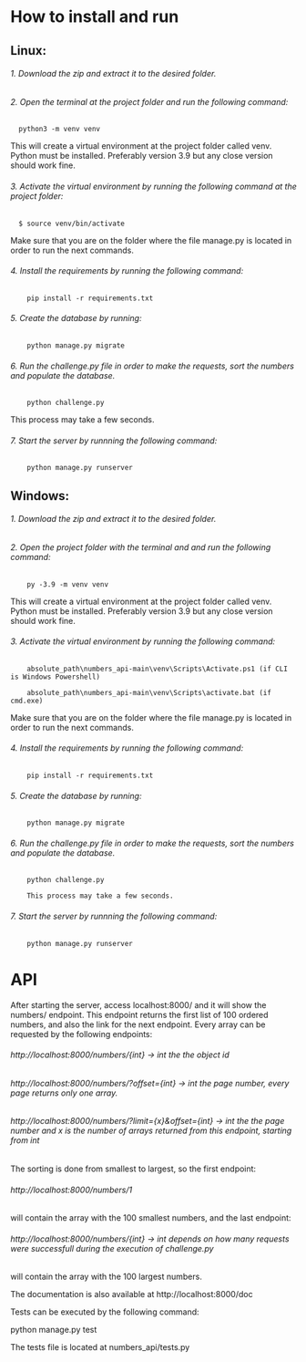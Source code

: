 # How to install and run

## Linux:

###### 1. Download the zip and extract it to the desired folder.

###### 2. Open the terminal at the project folder and run the following command:

      python3 -m venv venv

   This will create a virtual environment at the project folder called venv.
   Python must be installed. Preferably version 3.9 but any close version should work fine.

###### 3. Activate the virtual environment by running the following command at the project folder:

      $ source venv/bin/activate

   Make sure that you are on the folder where the file manage.py is located in order to run the next commands.

###### 4. Install the requirements by running the following command:

        pip install -r requirements.txt

###### 5. Create the database by running:

        python manage.py migrate

###### 6. Run the challenge.py file in order to make the requests, sort the numbers and populate the database.
 
        python challenge.py

   This process may take a few seconds.

###### 7. Start the server by runnning the following command:

        python manage.py runserver

## Windows:

###### 1. Download the zip and extract it to the desired folder.

###### 2. Open the project folder with the terminal and and run the following command:

        py -3.9 -m venv venv

   This will create a virtual environment at the project folder called venv.
   Python must be installed. Preferably version 3.9 but any close version should work fine.

###### 3. Activate the virtual environment by running the following command:

        absolute_path\numbers_api-main\venv\Scripts\Activate.ps1 (if CLI is Windows Powershell)

        absolute_path\numbers_api-main\venv\Scripts\activate.bat (if cmd.exe)

 Make sure that you are on the folder where the file manage.py is located in order to run the next commands.
 
###### 4. Install the requirements by running the following command:

        pip install -r requirements.txt

###### 5. Create the database by running:

        python manage.py migrate

###### 6. Run the challenge.py file in order to make the requests, sort the numbers and populate the database.

        python challenge.py

        This process may take a few seconds.

###### 7. Start the server by runnning the following command:

        python manage.py runserver


# API

After starting the server, access localhost:8000/ and it will show the numbers/ endpoint.
This endpoint returns the first list of 100 ordered numbers, and also
the link for the next endpoint.
Every array can be requested by the following endpoints:

###### http://localhost:8000/numbers/{int} -> int the the object id

###### http://localhost:8000/numbers/?offset={int} -> int the page number, every page returns only one array.

###### http://localhost:8000/numbers/?limit={x}&offset={int} -> int the the page number and x is the number of arrays returned from this endpoint, starting from int

The sorting is done from smallest to largest, so the first endpoint:
###### http://localhost:8000/numbers/1
will contain the array with the 100 smallest numbers, and the last endpoint:
###### http://localhost:8000/numbers/{int} -> int depends on how many requests were successfull during the execution of challenge.py
will contain the array with the 100 largest numbers.

The documentation is also available at http://localhost:8000/doc

Tests can be executed by the following command:

python manage.py test

The tests file is located at numbers_api/tests.py
